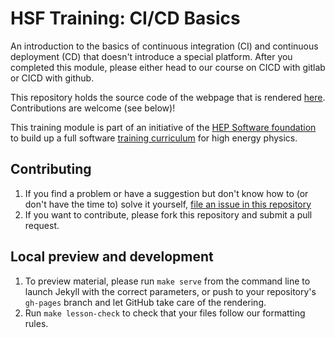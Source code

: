 HSF Training: CI/CD Basics
==============

An introduction to the basics of continuous integration (CI) and continuous deployment (CD) that doesn't introduce a special platform. After you completed this module, please either head to our course on CICD with gitlab or CICD with github.

This repository holds the source code of the webpage that is rendered [here](https://hsf-training.github.io/hsf-training-cicd-basics-webpage/). Contributions are welcome (see below)!

This training module is part of an initiative of the [HEP Software foundation](https://hepsoftwarefoundation.org/) to build up a full software [training curriculum](https://hepsoftwarefoundation.org/training/curriculum) for high energy physics.

## Contributing

1. If you find a problem or have a suggestion but don't know how to (or don't have the time to) solve it yourself, [file an issue in this repository](https://github.com/hsf-training/hsf-training-cicd-basics-webpage/issues)
2. If you want to contribute, please fork this repository and submit a pull request.

## Local preview and development

1.  To preview material,
    please run `make serve` from the command line
    to launch Jekyll with the correct parameters,
    or push to your repository's `gh-pages` branch
and let GitHub take care of the rendering.
2.  Run `make lesson-check` to check that your files follow our formatting rules.

